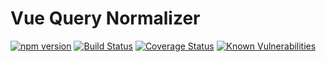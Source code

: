 # Vue Query Normalizer

[![npm version](https://badge.fury.io/js/vue-query-normalizer.svg)](https://www.npmjs.com/package/vue-query-normalizer)
[![Build Status](https://travis-ci.com/dmitriytat/vue-query-normalizer.svg?branch=master)](https://travis-ci.com/dmitriytat/vue-query-normalizer)
[![Coverage Status](https://coveralls.io/repos/github/dmitriytat/vue-query-normalizer/badge.svg?branch=master)](https://coveralls.io/github/dmitriytat/vue-query-normalizer?branch=master)
[![Known Vulnerabilities](https://snyk.io/test/github/dmitriytat/vue-query-normalizer/badge.svg?targetFile=package.json)](https://snyk.io/test/github/dmitriytat/vue-query-normalizer?targetFile=package.json)


